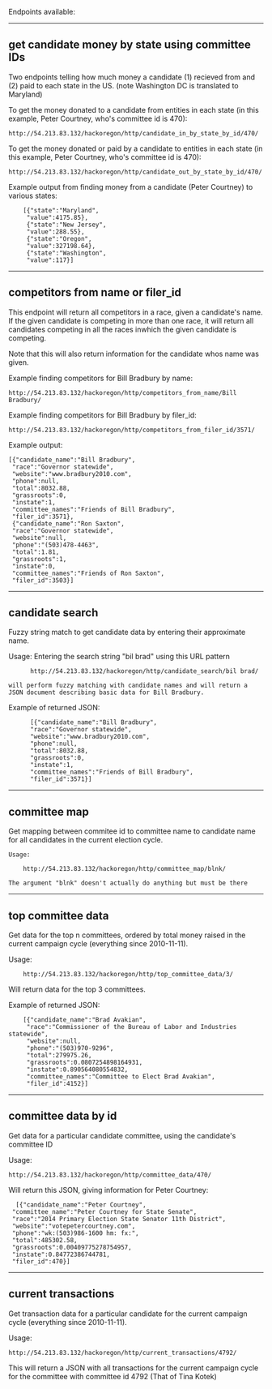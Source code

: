 Endpoints available:

---------------------------------
get candidate money by state using committee IDs
---------------------------------
Two endpoints telling how much money a candidate (1) recieved from and (2) paid to each state in the US. (note Washington DC is translated to Maryland)

To get the money donated to a candidate from entities in each state (in this example, Peter Courtney, who's committee id is 470):
    
    http://54.213.83.132/hackoregon/http/candidate_in_by_state_by_id/470/


To get the money donated or paid by a candidate to entities in each state (in this example, Peter Courtney, who's committee id is 470):

    http://54.213.83.132/hackoregon/http/candidate_out_by_state_by_id/470/

Example output from finding money from a candidate (Peter Courtney) to various states:

        [{"state":"Maryland",
         "value":4175.85},
         {"state":"New Jersey",
         "value":288.55},
         {"state":"Oregon",
         "value":327198.64},
         {"state":"Washington",
         "value":117}]

---------------------------------
competitors from name or filer_id
---------------------------------

This endpoint will return all competitors in a race, given a candidate's name. If the given candidate is competing in more than one race, it will return all candidates competing in all the races inwhich the given candidate is competing. 

Note that this will also return information for the candidate whos name was given.

Example finding competitors for Bill Bradbury by name:

    http://54.213.83.132/hackoregon/http/competitors_from_name/Bill Bradbury/
    
Example finding competitors for Bill Bradbury by filer_id:

    http://54.213.83.132/hackoregon/http/competitors_from_filer_id/3571/

Example output:

    [{"candidate_name":"Bill Bradbury",
     "race":"Governor statewide",
     "website":"www.bradbury2010.com",
     "phone":null,
     "total":8032.88,
     "grassroots":0,
     "instate":1,
     "committee_names":"Friends of Bill Bradbury",
     "filer_id":3571},
     {"candidate_name":"Ron Saxton",
     "race":"Governor statewide",
     "website":null,
     "phone":"(503)478-4463",
     "total":1.81,
     "grassroots":1,
     "instate":0,
     "committee_names":"Friends of Ron Saxton",
     "filer_id":3503}]



---------------------------------
candidate search
---------------------------------
Fuzzy string match to get candidate data by entering their approximate name.

  Usage:
    Entering the search string "bil brad" using this URL pattern
    
          http://54.213.83.132/hackoregon/http/candidate_search/bil brad/
          
    will perform fuzzy matching with candidate names and will return a JSON document describing basic data for Bill Bradbury.
  Example of returned JSON:
  
          [{"candidate_name":"Bill Bradbury",
          "race":"Governor statewide",
          "website":"www.bradbury2010.com",
          "phone":null,
          "total":8032.88,
          "grassroots":0,
          "instate":1,
          "committee_names":"Friends of Bill Bradbury",
          "filer_id":3571}]
---------------------------------
committee map
---------------------------------
Get mapping between commitee id to committee name to candidate name for all candidates in the current election cycle.
    
    Usage:
    
        http://54.213.83.132/hackoregon/http/committee_map/blnk/
      
    The argument "blnk" doesn't actually do anything but must be there
---------------------------------  
top committee data
---------------------------------
Get data for the top n committees, ordered by total money raised in the current campaign cycle (everything since 2010-11-11). 

  Usage:
  
        http://54.213.83.132/hackoregon/http/top_committee_data/3/
    
  Will return data for the top 3 committees. 
  
  Example of returned JSON:

        [{"candidate_name":"Brad Avakian",
         "race":"Commissioner of the Bureau of Labor and Industries statewide",
         "website":null,
         "phone":"(503)970-9296",
         "total":279975.26,
         "grassroots":0.0807254898164931,
         "instate":0.890564080554832,
         "committee_names":"Committee to Elect Brad Avakian",
         "filer_id":4152}]
--------------------------------- 
committee data by id
---------------------------------
Get data for a particular candidate committee, using the candidate's committee ID

  Usage:
    
    http://54.213.83.132/hackoregon/http/committee_data/470/
    
  Will return this JSON, giving information for Peter Courtney:
  
      [{"candidate_name":"Peter Courtney",
     "committee_name":"Peter Courtney for State Senate",
     "race":"2014 Primary Election State Senator 11th District",
     "website":"votepetercourtney.com",
     "phone":"wk:(503)986-1600 hm: fx:",
     "total":485302.58,
     "grassroots":0.00409775278754957,
     "instate":0.84772386744781,
     "filer_id":470}]
--------------------------------- 
current transactions
---------------------------------
Get transaction data for a particular candidate for the current campaign cycle (everything since 2010-11-11).

  Usage:
    
    http://54.213.83.132/hackoregon/http/current_transactions/4792/
  
  This will return a JSON with all transactions for the current campaign cycle for the committee with committee id 4792 (That of Tina Kotek)
  
